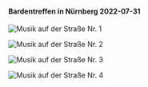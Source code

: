 #### Bardentreffen in Nürnberg 2022-07-31

  
![Musik auf der Straße Nr. 1](https://live.staticflickr.com/65535/52254788539_b34e9b9790_c.jpg)

![Musik auf der Straße Nr. 2](https://live.staticflickr.com/65535/52254500476_2dd9d95916_c.jpg)

![Musik auf der Straße Nr. 3](https://live.staticflickr.com/65535/52254999000_af0677230d_c.jpg)

![Musik auf der Straße Nr. 4](https://live.staticflickr.com/65535/52254996540_6c195b63ee_c.jpg)
